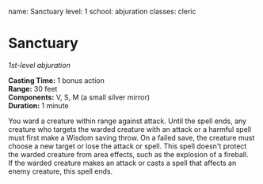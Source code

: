 name: Sanctuary level: 1 school: abjuration classes: cleric

# Sanctuary
_1st-level abjuration_

**Casting Time:** 1 bonus action    
**Range:** 30 feet    
**Components:** V, S, M (a small silver mirror)    
**Duration:** 1 minute

You ward a creature within range against attack. Until the spell ends, any creature who targets the warded creature with an attack or a harmful spell must first make a Wisdom saving throw. On a failed save, the creature must choose a new target or lose the attack or spell. This spell doesn't protect the warded creature from area effects, such as the explosion of a fireball.    
If the warded creature makes an attack or casts a spell that affects an enemy creature, this spell ends. 